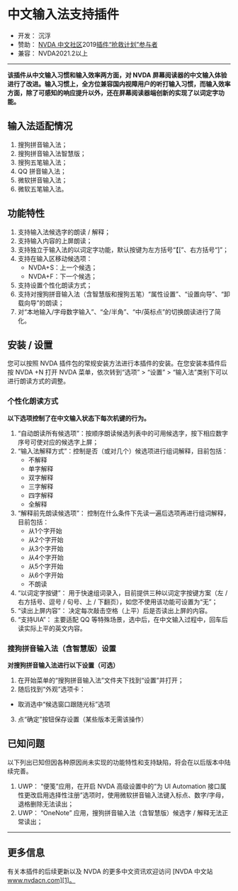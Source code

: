 # 中文输入法支持插件

* 开发： 沉浮
* 赞助： [NVDA 中文社区][1]2019[插件“抢救计划”参与者][2]
* 兼容： NVDA2021.2以上

---

**该插件从中文输入习惯和输入效率两方面，对 NVDA 屏幕阅读器的中文输入体验进行了改进。输入习惯上，全方位兼容国内视障用户的听打输入习惯，而输入效率方面，除了可感知的响应提升以外，还在屏幕阅读器端创新的实现了以词定字功能。**

## 输入法适配情况

1. 搜狗拼音输入法；
2. 搜狗拼音输入法智慧版；
3. 搜狗五笔输入法；
4. QQ 拼音输入法；
5. 微软拼音输入法；
6. 微软五笔输入法。


## 功能特性

1. 支持输入法候选字的朗读 / 解释；
2. 支持输入内容的上屏朗读；
3. 支持独立于输入法的以词定字功能，默认按键为左方括号“【[”、右方括号“]”；
4. 支持在输入区移动候选项：
    - NVDA+S：上一个候选；
    - NVDA+F：下一个候选；
5. 支持设置个性化朗读方式；
6. 支持对搜狗拼音输入法（含智慧版和搜狗五笔）“属性设置”、“设置向导”、“卸载向导”的朗读；
7. 对“本地输入/字母数字输入”、“全/半角”、“中/英标点”的切换朗读进行了简化。

## 安装 / 设置

您可以按照 NVDA 插件包的常规安装方法进行本插件的安装。在您安装本插件后按 NVDA +N 打开 NVDA 菜单，依次转到“选项” > “设置” > “输入法”类别下可以进行朗读方式的调整。

### 个性化朗读方式

**以下选项控制了在中文输入状态下每次机键的行为。**

1. “自动朗读所有候选项”：按顺序朗读候选列表中的可用候选字，按下相应数字序号可使对应的候选字上屏；
2. “输入法解释方式”：控制是否（或对几个）候选项进行组词解释，目前包括：
    - 不解释
    - 单字解释
    - 双字解释
    - 三字解释
    - 四字解释
    - 全解释
3. “解释前先朗读候选项”： 控制在什么条件下先读一遍后选项再进行组词解释，目前包括：
    - 从1个字开始
    - 从2个字开始
    - 从3个字开始
    - 从4个字开始
    - 从5个字开始
    - 从6个字开始
    - 不朗读
3. “以词定字按键”： 用于快速组词录入，目前提供三种以词定字按键方案（左 / 右方括号、逗号 / 句号、上 / 下翻页），如您不使用该功能可设置为“无”；
4. “读出上屏内容”： 决定每次敲击空格（上平）后是否读出上屏的内容。
5. “支持UIA”： 主要适配 QQ 等特殊场景，选中后，在中文输入过程中，回车后读实际上平的英文内容。


### 搜狗拼音输入法（含智慧版）设置

**对搜狗拼音输入法进行以下设置（可选）**

1. 在开始菜单的“搜狗拼音输入法”文件夹下找到“设置”并打开；
2. 随后找到“外观”选项卡：
  - 取消选中“候选窗口跟随光标”选项
3. 点“确定”按钮保存设置（某些版本无需该操作）

## 已知问题

以下列出已知但因各种原因尚未实现的功能特性和支持缺陷，将会在以后版本中陆续完善。

1. UWP： “便笺”应用，在开启 NVDA 高级设置中的“为 UI Automation 接口属性更改启用选择性注册”选项时，使用微软拼音输入法键入标点、数字/字母，退格删除无法读出；
2. UWP： “OneNote” 应用，搜狗拼音输入法（含智慧版）候选字 / 解释无法正常读出；


---

## 更多信息

有关本插件的后续更新以及 NVDA 的更多中文资讯欢迎访问 [NVDA 中文站 www.nvdacn.com][1]。

[1]:https://www.nvdacn.com/
[2]:https://nvdacn.com/index.php/archives/806/
